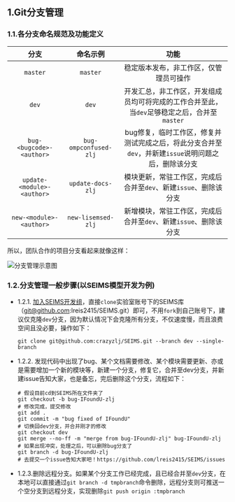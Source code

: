 ## 1.Git分支管理

### 1.1.各分支命名规范及功能定义

|             分支             |         命名示例          |                    功能                    |
| :------------------------: | :-------------------: | :--------------------------------------: |
|          `master`          |       `master`        |           稳定版本发布，非工作区，仅管理员可操作            |
|           `dev`            |         `dev`         | 开发汇总，非工作区，开发组成员均可将完成的工作合并至此，当`dev`足够稳定之后，合并至`master` |
|  `bug-<bugcode>-<author>`  | `bug-ompconfused-zlj` | bug修复，临时工作区，修复并测试完成之后，将此分支合并至`dev`，并新建`issue`说明问题之后，删除该分支 |
| `update-<module>-<author>` |   `update-docs-zlj`   |  模块更新，常驻工作区，完成后合并至`dev`、新建`issue`、删除该分支  |
|  `new-<module>-<author>`   |  `new-lisemsed-zlj`   |  新增模块，常驻工作区，完成后合并至`dev`、新建`issue`、删除该分支  |

所以，团队合作的项目分支看起来就像这样：

![分支管理示意图](http://i.imgur.com/Ya2n6vm.jpg)

### 1.2.分支管理一般步骤(以SEIMS模型开发为例)

+ 1.2.1. [加入SEIMS开发组](https://github.com/orgs/lreis2415/teams/watershed_modeling)，直接`clone`实验室账号下的SEIMS库（git@github.com:lreis2415/SEIMS.git）即可，不用`fork`到自己账号下，建议仅克隆`dev`分支，因为默认情况下会克隆所有分支，不仅速度慢，而且浪费空间且没必要，操作如下：

  ```shell
  git clone git@github.com:crazyzlj/SEIMS.git --branch dev --single-branch
  ```

+ 1.2.2. 发现代码中出现了bug、某个文档需要修改、某个模块需要更新、亦或是需要增加一个新的模块等，新建一个分支，修复它，合并至dev分支，并新建issue告知大家，也是备忘，完后删除这个分支，流程如下：

  ```
  # 假设目前cd到SEIMS所在文件夹了
  git checkout -b bug-IFoundU-zlj
  # 修改完成，提交修改
  git add .
  git commit -m "bug fixed of IFoundU"
  # 切换回dev分支，并合并刚才的修改
  git checkout dev
  git merge --no-ff -m "merge from bug-IFoundU-zlj" bug-IFoundU-zlj
  # 如果出现冲突，处理之后，可以删除bug分支了
  git branch -d bug-IFoundU-zlj
  # 去提交一个issue告知大家吧！https://github.com/lreis2415/SEIMS/issues
  ```

+ 1.2.3.删除远程分支。如果某个分支工作已经完成，且已经合并至`dev`分支，在本地可以直接通过`git branch -d tmpbranch`命令删除，远程分支则可推送一个空分支到远程分支，实现删除`git push origin :tmpbranch`